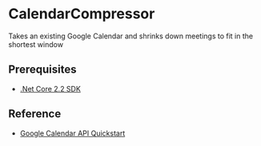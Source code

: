 # CalendarCompressor

Takes an existing Google Calendar and shrinks down meetings to fit in the shortest window

## Prerequisites 

* [.Net Core 2.2 SDK](https://dotnet.microsoft.com/download)

## Reference

* [Google Calendar API Quickstart](https://developers.google.com/calendar/quickstart/dotnet)